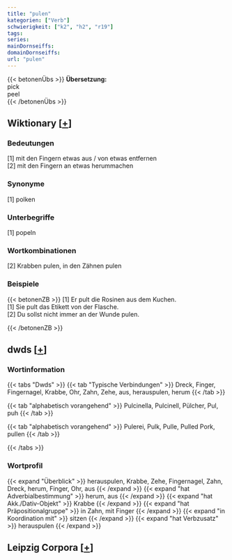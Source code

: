```yaml
---
title: "pulen"
kategorien: ["Verb"]
schwierigkeit: ["k2", "h2", "r19"]
tags:
series:
mainDornseiffs:
domainDornseiffs:
url: "pulen"
---
```


{{< betonenÜbs >}}
**Übersetzung:**  
pick  
peel  
{{< /betonenÜbs >}}

## Wiktionary [[+](https://de.wiktionary.org/wiki/pulen)]

### Bedeutungen
[1] mit den Fingern etwas aus / von etwas entfernen  
[2] mit den Fingern an etwas herummachen  

### Synonyme
[1] polken  

### Unterbegriffe
[1] popeln  

### Wortkombinationen
[2] Krabben pulen, in den Zähnen pulen  

### Beispiele
{{< betonenZB >}}
[1] Er pult die Rosinen aus dem Kuchen.  
[1] Sie pult das Etikett von der Flasche.  
[2] Du sollst nicht immer an der Wunde pulen.  

{{< /betonenZB >}}


## dwds [[+](https://www.dwds.de/wb/pulen)]

### Wortinformation
{{< tabs "Dwds" >}}
{{< tab "Typische Verbindungen" >}}
Dreck, Finger, Fingernagel, Krabbe, Ohr, Zahn, Zehe, aus, herauspulen, herum
{{< /tab >}}

{{< tab "alphabetisch vorangehend" >}}
Pulcinella, Pulcinell, Pülcher, Pul, puh
{{< /tab >}}

{{< tab "alphabetisch vorangehend" >}}
Pulerei, Pulk, Pulle, Pulled Pork, pullen
{{< /tab >}}

{{< /tabs >}}

### Wortprofil
{{< expand "Überblick" >}} herauspulen, Krabbe, Zehe, Fingernagel, Zahn, Dreck, herum, Finger, Ohr, aus {{< /expand >}}
{{< expand "hat Adverbialbestimmung" >}} herum, aus {{< /expand >}}
{{< expand "hat Akk./Dativ-Objekt" >}} Krabbe {{< /expand >}}
{{< expand "hat Präpositionalgruppe" >}} in Zahn, mit Finger {{< /expand >}}
{{< expand "in Koordination mit" >}} sitzen {{< /expand >}}
{{< expand "hat Verbzusatz" >}} herauspulen {{< /expand >}}

## Leipzig Corpora [[+](https://corpora.uni-leipzig.de/en/res?word=pulen&corpusId=deu_newscrawl-public_2018)]

